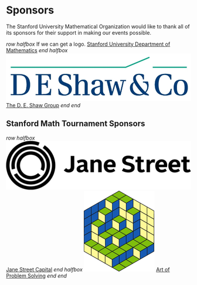 # Sponsors

The Stanford University Mathematical Organization would like to thank all of its
sponsors for their support in making our events possible.

$row$
$halfbox$
If we can get a logo.
[Stanford University Department of Mathematics](http://math.stanford.edu)
$end$
$halfbox$
[![](/images/DEshaw-logo.jpg)](http://www.deshaw.com)
[The D. E. Shaw Group](http://www.deshaw.com)
$end$
$end$

## Stanford Math Tournament Sponsors

$row$
$halfbox$
[![](/images/JaneStreet-logo.jpg)](http://janestreet.com)
[Jane Street Capital](http://janestreet.com)
$end$
$halfbox$
[![](/images/aops-logo.png)](http://artofproblemsolving.com)
[Art of Problem Solving](http://artofproblemsolving.com)
$end$
$end$
